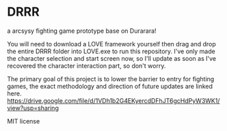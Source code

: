 # DRRR
 a arcsysy fighting game prototype base on Durarara!
 
You will need to download a LOVE framework yourself then drag and drop the entire DRRR folder into LOVE.exe to run this repository.
I've only made the character selection and start screen now, so I'll update as soon as I've recovered the character interaction part, so don't worry.

The primary goal of this project is to lower the barrier to entry for fighting games, the exact methodology and direction of future updates are linked here.
https://drive.google.com/file/d/1VDh1b2G4EKyercdDFhJT6gcHdPyW3WK1/view?usp=sharing

MIT license
